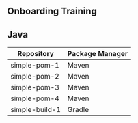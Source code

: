 ## Onboarding Training

## Java

Repository | Package Manager |
---------- | --------------- |
simple-pom-1 | Maven |
simple-pom-2 | Maven |
simple-pom-3 | Maven |
simple-pom-4 | Maven |
simple-build-1 | Gradle |
